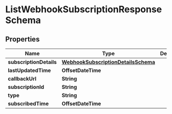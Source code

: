 

# ListWebhookSubscriptionResponseSchema


## Properties

Name | Type | Description | Notes
------------ | ------------- | ------------- | -------------
**subscriptionDetails** | [**WebhookSubscriptionDetailsSchema**](WebhookSubscriptionDetailsSchema.md) |  |  [optional]
**lastUpdatedTime** | **OffsetDateTime** |  |  [optional]
**callbackUrl** | **String** |  |  [optional]
**subscriptionId** | **String** |  |  [optional]
**type** | **String** |  |  [optional]
**subscribedTime** | **OffsetDateTime** |  |  [optional]



